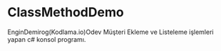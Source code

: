 # ClassMethodDemo
EnginDemirog(Kodlama.io)Odev
Müşteri Ekleme ve Listeleme işlemleri yapan c# konsol programı.
